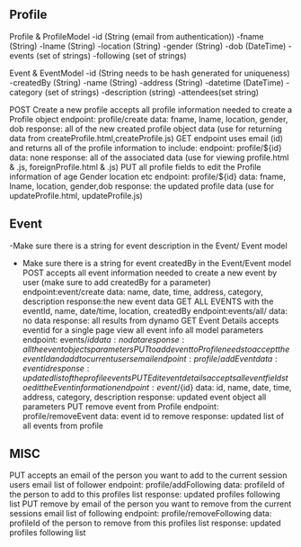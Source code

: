 ## Profile
Profile & ProfileModel
-id (String (email from authentication))
-fname (String)
-lname (String)
-location (String)
-gender (String)
-dob (DateTime)
-events (set of strings)
-following (set of strings)

Event & EventModel
-id (String needs to be hash generated for uniqueness)
-createdBy (String)
-name (String)
-address (String)
-datetime (DateTime)
-category (set of strings)
-description (string)
-attendees(set string)

POST Create a new profile accepts all profile information needed to create a Profile object 
    endpoint: profile/create
    data: fname, lname, location, gender, dob
    response: all of the new created profile object data
    (use for returning data from createProfile.html,createProfile.js)
GET endpoint uses email (id) and returns all of the profile information to include:
    endpoint: profile/${id}
    data: none
    response: all of the associated data
    (use for viewing profile.html & .js, foreignProfile.html & .js)
PUT  all profile fields to edit the Profile information of age Gender location etc
    endpoint: profile/${id}
    data: fname, lname, location, gender,dob
    response: the updated profile data
    (use for updateProfile.html, updateProfile.js)

## Event
-Make sure there is a string for event description in the Event/ Event model
- Make sure there is a string for event createdBy in the Event/Event model
POST accepts all event information needed to create a new event by user (make sure to add createdBy for a parameter)
    endpoint:event/create
    data: name, date, time, address, category, description
    response:the new event data
GET ALL EVENTS with the eventId, name, date/time, location, createdBy
    endpoint:events/all/
    data: no data
    response: all results from dynamo
GET Event Details accepts eventid for a single page view all event info all model parameters
    endpoint: events/${id}
    data: no data
    response: all the event objects parameters
PUT to add event to Profile needs to accept the eventId and add to current users email
    endpoint: profile/addEvent
    data: event id
    response: updated list of the profile events
PUT Edit event details accepts all event fields to edit the Event information
    endpoint: event/${id}
    data: id, name, date, time, address, category, description
    response: updated event object all parameters
PUT remove event from Profile
    endpoint: profile/removeEvent
    data: event id to remove
    response: updated list of all events from profile
## MISC
PUT accepts an email of the person you want to add to the current session users email list of follower
    endpoint: profile/addFollowing
    data: profileId of the person to add to this profiles list
    response: updated profiles following list
PUT remove by email of the person you want to remove from the current sessions email list of following
    endpoint: profile/removeFollowing
    data: profileId of the person to remove from this profiles list
    response: updated profiles following list